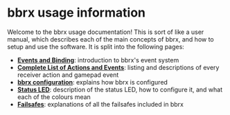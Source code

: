# bbrx usage information
Welcome to the bbrx usage documentation!  This is sort of like a user manual, which describes each of the main concepts of bbrx, and how to setup and use the software.  It is split into the following pages:

- [**Events and Binding**](events.md): introduction to bbrx's event system
- [**Complete List of Actions and Events**](action_event_list.md): listing and descriptions of every receiver action and gamepad event
- [**bbrx configuration**](config.md): explains how bbrx is configured
- [**Status LED**](status_led.md): description of the status LED, how to configure it, and what each of the colours mean
- [**Failsafes**](failsafes.md): explanations of all the failsafes included in bbrx